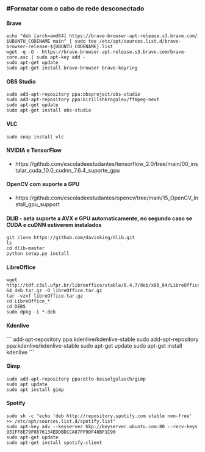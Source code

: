 <h3>#Formatar com o cabo de rede desconectado</h3>

<h4>Brave</h4>

```
echo "deb [arch=amd64] https://brave-browser-apt-release.s3.brave.com/ $UBUNTU_CODENAME main" | sudo tee /etc/apt/sources.list.d/brave-browser-release-${UBUNTU_CODENAME}.list
wget -q -O - https://brave-browser-apt-release.s3.brave.com/brave-core.asc | sudo apt-key add -
sudo apt-get update
sudo apt-get install brave-browser brave-keyring
```

<h4> OBS Studio</h4>

```
sudo add-apt-repository ppa:obsproject/obs-studio
sudo add-apt-repository ppa:kirillshkrogalev/ffmpeg-next
sudo apt-get update
sudo apt-get install obs-studio
```
<h4>VLC</h4>

```
sudo snap install vlc
```

<h4> NVIDIA e TensorFlow</h4>

<ul>
<li>https://github.com/escoladeestudantes/tensorflow_2.0/tree/main/00_instalar_cuda_10.0_cudnn_7.6.4_suporte_gpu</li>
</ul>

<h4> OpenCV com suporte a GPU</h4>

<ul>
<li>https://github.com/escoladeestudantes/opencv/tree/main/15_OpenCV_Install_gpu_support</li>
</ul>

<h4>DLIB - seta suporte a AVX e GPU automaticamente, no segundo caso se CUDA e cuDNN estiverem instalados</h4>

```
git clone https://github.com/davisking/dlib.git
ls
cd dlib-master
python setup.py install
```

<h4>LibreOffice</h4>

```
wget http://tdf.c3sl.ufpr.br/libreoffice/stable/6.4.7/deb/x86_64/LibreOffice_6.4.7_Linux_x86-64_deb.tar.gz -O libreOffice.tar.gz
tar -vzxf libreOffice.tar.gz
cd LibreOffice_*
cd DEBS
sudo dpkg -i *.deb
```

<h4>Kdenlive</h4>
```
add-apt-repository ppa:kdenlive/kdenlive-stable
sudo add-apt-repository ppa:kdenlive/kdenlive-stable
sudo apt-get update
sudo apt-get install kdenlive
```

<h4>Gimp</h4>

```
sudo add-apt-repository ppa:otto-kesselgulasch/gimp
sudo apt update
sudo apt install gimp
```

<h4>Spotify</h4>

```
sudo sh -c "echo 'deb http://repository.spotify.com stable non-free' >> /etc/apt/sources.list.d/spotify.list"
sudo apt-key adv --keyserver hkp://keyserver.ubuntu.com:80 --recv-keys 931FF8E79F0876134EDDBDCCA87FF9DF48BF1C90
sudo apt-get update
sudo apt-get install spotify-client
```










